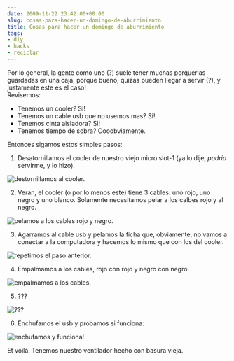 ```yaml
---  
date: 2009-11-22 23:42:00+00:00  
slug: cosas-para-hacer-un-domingo-de-aburrimiento  
title: Cosas para hacer un domingo de aburrimiento  
tags:  
- diy  
- hacks  
- reciclar  
---  
```

  
Por lo general, la gente como uno (?) suele tener muchas porquerias guardadas en una caja, porque bueno, quizas pueden llegar a servir (?), y justamente este es el caso!  
Revisemos:  
- Tenemos un cooler? Si!  
- Tenemos un cable usb que no usemos mas? Si!  
- Tenemos cinta aisladora? Si!  
- Tenemos tiempo de sobra? Oooobviamente.  
  
Entonces sigamos estos simples pasos:  
  
1. Desatornillamos el cooler de nuestro viejo micro slot-1 (ya lo dije, _podria_ servirme, y lo hizo).  
  
![destornillamos al cooler.](http://cacavoladora.org/img/fan/DSC00284.JPG)  
  
2. Veran, el cooler (o por lo menos este) tiene 3 cables: uno rojo, uno negro y uno blanco. Solamente necesitamos pelar a los calbes rojo y al negro.  
  
![pelamos a los cables rojo y negro.](http://cacavoladora.org/img/fan/DSC00286.JPG)  
  
3. Agarramos al cable usb y pelamos la ficha que, obviamente, no vamos a conectar a la computadora y hacemos lo mismo que con los del cooler.  
  
![repetimos el paso anterior.](http://cacavoladora.org/img/fan/DSC00287.JPG)  
  
4. Empalmamos a los cables, rojo con rojo y negro con negro.  
  
![empalmamos a los cables.](http://cacavoladora.org/img/fan/DSC00288.JPG)  
  
5. ???  
  
![???](http://cacavoladora.org/img/fan/mrhorse.jpg)  
  
6. Enchufamos el usb y probamos si funciona:  
  
![enchufamos y funciona!](http://cacavoladora.org/img/fan/DSC00289.JPG)  
  
Et voilá. Tenemos nuestro ventilador hecho con basura vieja.  
